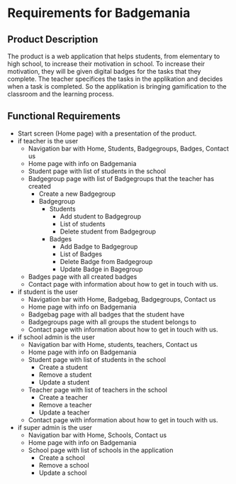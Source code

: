 # Requirements for Badgemania

## Product Description

The product is a web application that helps students, from elementary to high school, to increase their motivation in school.
To increase their motivation, they will be given digital badges for the tasks that they complete.
The teacher specifices the tasks in the applikation and decides when a task is completed.
So the applikation is bringing gamification to the classroom and the learning process.

## Functional Requirements

- Start screen (Home page) with a presentation of the product.
- if teacher is the user
  - Navigation bar with Home, Students, Badgegroups, Badges, Contact us
  - Home page with info on Badgemania
  - Student page with list of students in the school
  - Badgegroup page with list of Badgegroups that the teacher has created
    - Create a new Badgegroup
    - Badgegroup
      - Students
        - Add student to Badgegroup
        - List of students
        - Delete student from Badgegroup
      - Badges
        - Add Badge to Badgegroup
        - List of Badges
        - Delete Badge from Badgegroup
        - Update Badge in Bagegroup
  - Badges page with all created badges
  - Contact page with information about how to get in touch with us.
- if student is the user
  - Navigation bar with Home, Badgebag, Badgegroups, Contact us
  - Home page with info on Badgemania
  - Badgebag page with all badges that the student have
  - Badgegroups page with all groups the student belongs to
  - Contact page with information about how to get in touch with us.
- if school admin is the user
  - Navigation bar with Home, students, teachers, Contact us
  - Home page with info on Badgemania
  - Student page with list of students in the school
    - Create a student
    - Remove a student
    - Update a student
  - Teacher page with list of teachers in the school
    - Create a teacher
    - Remove a teacher
    - Update a teacher
  - Contact page with information about how to get in touch with us.
- if super admin is the user
  - Navigation bar with Home, Schools, Contact us
  - Home page with info on Badgemania
  - School page with list of schools in the application
    - Create a school
    - Remove a school
    - Update a school
